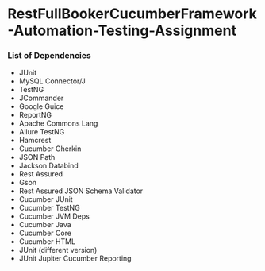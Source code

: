 # RestFullBookerCucumberFramework-Automation-Testing-Assignment


### List of Dependencies

- JUnit
- MySQL Connector/J
- TestNG
- JCommander
- Google Guice
- ReportNG
- Apache Commons Lang
- Allure TestNG
- Hamcrest
- Cucumber Gherkin
- JSON Path
- Jackson Databind
- Rest Assured
- Gson
- Rest Assured JSON Schema Validator
- Cucumber JUnit
- Cucumber TestNG
- Cucumber JVM Deps
- Cucumber Java
- Cucumber Core
- Cucumber HTML
- JUnit (different version)
- JUnit Jupiter
Cucumber Reporting
